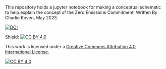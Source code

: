 This repository holds a jupyter notebook for making a conceptual
schematic to help explain the concept of the Zero Emissions
Commitment. Written By Charlie Koven, May 2023.

[![DOI](https://zenodo.org/badge/DOI/10.5281/zenodo.7953690.svg)](https://doi.org/10.5281/zenodo.7953690)

Shield: [![CC BY 4.0][cc-by-shield]][cc-by]

This work is licensed under a
[Creative Commons Attribution 4.0 International License][cc-by].

[![CC BY 4.0][cc-by-image]][cc-by]

[cc-by]: http://creativecommons.org/licenses/by/4.0/
[cc-by-image]: https://i.creativecommons.org/l/by/4.0/88x31.png
[cc-by-shield]: https://img.shields.io/badge/License-CC%20BY%204.0-lightgrey.svg
